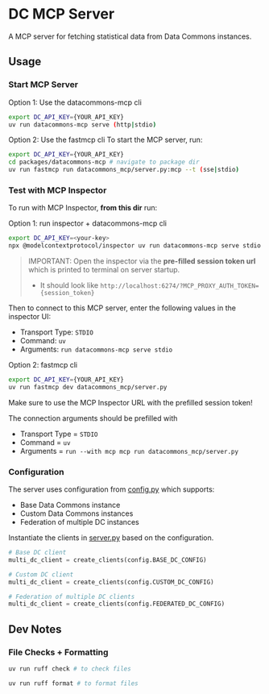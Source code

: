 # DC MCP Server

A MCP server for fetching statistical data from Data Commons instances.

## Usage


### Start MCP Server

Option 1: Use the datacommons-mcp cli
```bash
export DC_API_KEY={YOUR_API_KEY}
uv run datacommons-mcp serve (http|stdio)
```

Option 2: Use the fastmcp cli
To start the MCP server, run:
```bash
export DC_API_KEY={YOUR_API_KEY}
cd packages/datacommons-mcp # navigate to package dir
uv run fastmcp run datacommons_mcp/server.py:mcp --t (sse|stdio)
```


### Test with MCP Inspector
To run with MCP Inspector, **from this dir** run:

Option 1: run inspector + datacommons-mcp cli
```bash
export DC_API_KEY=<your-key> 
npx @modelcontextprotocol/inspector uv run datacommons-mcp serve stdio
```

> IMPORTANT: Open the inspector via the **pre-filled session token url** which is printed to terminal on server startup.
> * It should look like `http://localhost:6274/?MCP_PROXY_AUTH_TOKEN={session_token}`

Then to connect to this MCP server, enter the following values in the inspector UI:

- Transport Type: `STDIO`
- Command: `uv`
- Arguments: `run datacommons-mcp serve stdio`


Option 2: fastmcp cli
```bash
export DC_API_KEY={YOUR_API_KEY}
uv run fastmcp dev datacommons_mcp/server.py
```

Make sure to use the MCP Inspector URL with the prefilled session token!

The connection arguments should be prefilled with 
* Transport Type = `STDIO`
* Command = `uv`
* Arguments = `run --with mcp mcp run datacommons_mcp/server.py`

### Configuration

The server uses configuration from [config.py](config.py) which supports:

- Base Data Commons instance
- Custom Data Commons instances
- Federation of multiple DC instances

Instantiate the clients in [server.py](server.py) based on the configuration.

```python
# Base DC client
multi_dc_client = create_clients(config.BASE_DC_CONFIG)

# Custom DC client
multi_dc_client = create_clients(config.CUSTOM_DC_CONFIG)

# Federation of multiple DC clients
multi_dc_client = create_clients(config.FEDERATED_DC_CONFIG)
```


## Dev Notes

### File Checks + Formatting
```bash
uv run ruff check # to check files

uv run ruff format # to format files
```